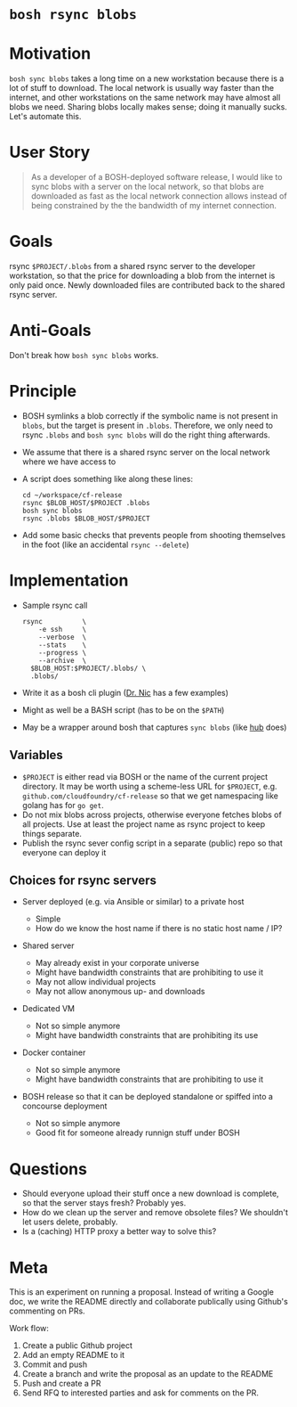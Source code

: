 # `bosh rsync blobs`

# Motivation

`bosh sync blobs` takes a long time on a new workstation because there is a lot of stuff to download. The local network is usually way faster than the internet, and other workstations on the same network may have almost all blobs we need. Sharing blobs locally makes sense; doing it manually sucks. Let's automate this.

# User Story

> As a developer of a BOSH-deployed software release, I would like to sync blobs with a server on the local network, so that blobs are downloaded as fast as the local network connection allows instead of being constrained by the the bandwidth of my internet connection.

# Goals

rsync `$PROJECT/.blobs` from a shared rsync server to the developer workstation, so that the price for downloading a blob from the internet is only paid once. Newly downloaded files are contributed back to the shared rsync server.

# Anti-Goals

Don't break how `bosh sync blobs` works.

# Principle

* BOSH symlinks a blob correctly if the symbolic name is not present in `blobs`, but the target is present in `.blobs`. Therefore, we only need to rsync `.blobs` and `bosh sync blobs` will do the right thing afterwards.

* We assume that there is a shared rsync server on the local network where we have access to

* A script does something like along these lines:

  ```
  cd ~/workspace/cf-release
  rsync $BLOB_HOST/$PROJECT .blobs
  bosh sync blobs
  rsync .blobs $BLOB_HOST/$PROJECT
  ```

* Add some basic checks that prevents people from shooting themselves in the foot (like an accidental `rsync --delete`)

# Implementation

* Sample rsync call

  ```
  rsync          \
      -e ssh     \
      --verbose  \
      --stats    \
      --progress \
      --archive  \
    $BLOB_HOST:$PROJECT/.blobs/ \
    .blobs/
  ```
* Write it as a bosh cli plugin ([Dr. Nic](https://github.com/drnic) has a few examples)
* Might as well be a BASH script (has to be on the `$PATH`)
* May be a wrapper around bosh that captures `sync blobs` (like [hub](https://github.com/github/hub) does)

## Variables

* `$PROJECT` is either read via BOSH or the name of the current project directory. It may be worth using a scheme-less URL for `$PROJECT`, e.g. `github.com/cloudfoundry/cf-release` so that we get namespacing like golang has for `go get`.
* Do not mix blobs across projects, otherwise everyone fetches blobs of all projects. Use at least the project name as rsync project to keep things separate.
* Publish the rsync sever config script in a separate (public) repo so that everyone can deploy it

## Choices for rsync servers

* Server deployed (e.g. via Ansible or similar) to a private host
  * Simple
  * How do we know the host name if there is no static host name / IP?

* Shared server
  * May already exist in your corporate universe
  * Might have bandwidth constraints that are prohibiting to use it
  * May not allow individual projects
  * May not allow anonymous up- and downloads

* Dedicated VM
  * Not so simple anymore
  * Might have bandwidth constraints that are prohibiting its use

* Docker container
  * Not so simple anymore
  * Might have bandwidth constraints that are prohibiting to use it

* BOSH release so that it can be deployed standalone or spiffed into a concourse deployment
  * Not so simple anymore
  * Good fit for someone already runnign stuff under BOSH

# Questions

* Should everyone upload their stuff once a new download is complete, so that the server stays fresh? Probably yes.
* How do we clean up the server and remove obsolete files? We shouldn't let users delete, probably.
* Is a (caching) HTTP proxy a better way to solve this?

# Meta

This is an experiment on running a proposal. Instead of writing a Google doc, we write the README directly and collaborate publically using Github's commenting on PRs.

Work flow:

1. Create a public Github project
1. Add an empty README to it
1. Commit and push
1. Create a branch and write the proposal as an update to the README
1. Push and create a PR
1. Send RFQ to interested parties and ask for comments on the PR.
